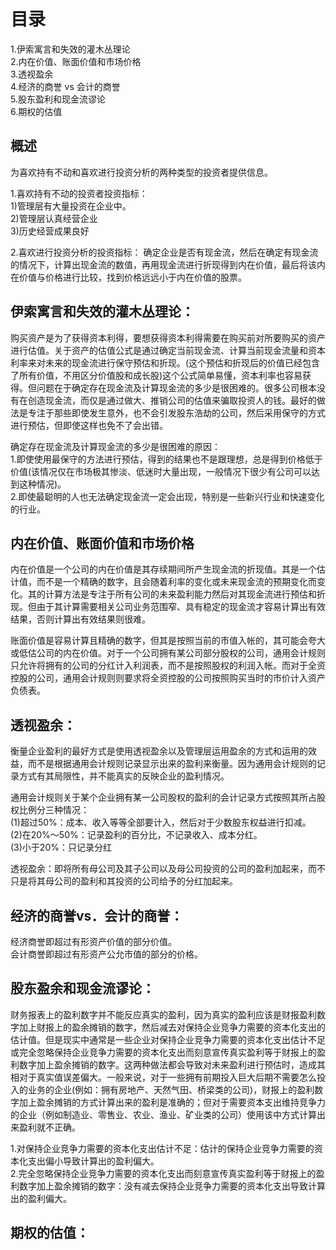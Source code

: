 # 目录
1.伊索寓言和失效的灌木丛理论    
2.内在价值、账面价值和市场价格    
3.透视盈余   
4.经济的商誉 vs 会计的商誉   
5.股东盈利和现金流谬论   
6.期权的估值    
## 概述
为喜欢持有不动和喜欢进行投资分析的两种类型的投资者提供信息。   

1.喜欢持有不动的投资者投资指标：         
1)管理层有大量投资在企业中。       
2)管理层认真经营企业   
3)历史经营成果良好     

2.喜欢进行投资分析的投资指标： 
  确定企业是否有现金流，然后在确定有现金流的情况下，计算出现金流的数值，再用现金流进行折现得到内在价值，最后将该内在价值与价格进行比较，找到价格远远小于内在价值的股票。 

## 伊索寓言和失效的灌木丛理论：
购买资产是为了获得资本利得，要想获得资本利得需要在购买前对所要购买的资产进行估值。关于资产的估值公式是通过确定当前现金流、计算当前现金流量和资本利率来对未来的现金流进行保守预估和折现。(这个预估和折现后的价值已经包含了所有价值，不用区分价值股和成长股)这个公式简单易懂，资本利率也容易获得。但问题在于确定存在现金流及计算现金流的多少是很困难的。很多公司根本没有在创造现金流，而仅是通过做大、推销公司的估值来骗取投资人的钱。最好的做法是专注于那些即使发生意外，也不会引发股东浩劫的公司，然后采用保守的方式进行预估，但即使这样也免不了会出错。

确定存在现金流及计算现金流的多少是很困难的原因：   
1.即使使用最保守的方法进行预估，得到的结果也不是跟理想，总是得到价格低于价值(该情况仅在市场极其惨淡、低迷时大量出现，一般情况下很少有公司可以达到这种情况)。    
2.即使最聪明的人也无法确定现金流一定会出现，特别是一些新兴行业和快速变化的行业。   

## 内在价值、账面价值和市场价格
内在价值是一个公司的内在价值是其存续期间所产生现金流的折现值。其是一个估计值，而不是一个精确的数字，且会随着利率的变化或未来现金流的预期变化而变化。其的计算方法是专注于所有公司的未来盈利能力然后对其现金流进行预估和折现。但由于其计算需要相关公司业务范围窄、具有稳定的现金流才容易计算出有效结果，否则计算出有效结果则很难。    

账面价值是容易计算且精确的数字，但其是按照当前的市值入帐的，其可能会夸大或低估公司的内在价值。对于一个公司拥有某公司部分股权的公司，通用会计规则只允许将拥有的公司的分红计入利润表，而不是按照股权的利润入帐。而对于全资控股的公司，通用会计规则则要求将全资控股的公司按照购买当时的市价计入资产负债表。

## 透视盈余：      
衡量企业盈利的最好方式是使用透视盈余以及管理层运用盈余的方式和运用的效益，而不是根据通用会计规则记录显示出来的盈利来衡量。因为通用会计规则的记录方式有其局限性，并不能真实的反映企业的盈利情况。

通用会计规则关于某个企业拥有某一公司股权的盈利的会计记录方式按照其所占股权比例分三种情况：   
(1)超过50%：成本、收入等等全部要计入，然后对于少数股东权益进行扣减。   
(2)在20%～50%：记录盈利的百分比，不记录收入、成本分红。   
(3)小于20%：只记录分红   

透视盈余：即将所有母公司及其子公司以及母公司投资的公司的盈利加起来，而不只是将其母公司的盈利和其投资的公司给予的分红加起来。    

## 经济的商誉vs．会计的商誉：   
经济商誉即超过有形资产价值的部分价值。    
会计商誉即超过有形资产公允市值的部分的价格。

## 股东盈余和现金流谬论：   
财务报表上的盈利数字并不能反应真实的盈利，因为真实的盈利应该是财报盈利数字加上财报上的盈余摊销的数字，然后减去对保持企业竞争力需要的资本化支出的估计值。但是现实中通常是一些企业对保持企业竞争力需要的资本化支出估计不足或完全忽略保持企业竞争力需要的资本化支出而刻意宣传真实盈利等于财报上的盈利数字加上盈余摊销的数字。这两种做法都会导致对未来盈利进行预估时，造成其相对于真实值误差偏大。一般来说，对于一些拥有前期投入巨大后期不需要怎么投入的业务的企业(例如：拥有房地产、天然气田、桥梁类的公司)，财报上的盈利数字加上盈余摊销的方式计算出来的盈利是准确的；但对于需要资本支出维持竞争力的企业（例如制造业、零售业、农业、渔业、矿业类的公司）使用该中方式计算出来盈利就不正确。  

1.对保持企业竞争力需要的资本化支出估计不足：估计的保持企业竞争力需要的资本化支出偏小导致计算出的盈利偏大。  
2.完全忽略保持企业竞争力需要的资本化支出而刻意宣传真实盈利等于财报上的盈利数字加上盈余摊销的数字：没有减去保持企业竞争力需要的资本化支出导致计算出的盈利偏大。

## 期权的估值：
